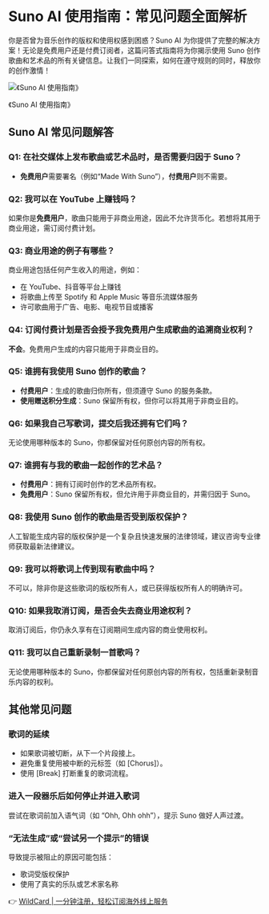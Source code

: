 # Suno AI 使用指南：常见问题全面解析

你是否曾为音乐创作的版权和使用权感到困惑？Suno AI 为你提供了完整的解决方案！无论是免费用户还是付费订阅者，这篇问答式指南将为你揭示使用 Suno 创作歌曲和艺术品的所有关键信息。让我们一同探索，如何在遵守规则的同时，释放你的创作激情！

![《Suno AI 使用指南》](https://bbtdd.com/img/40359061.webp)
<figcaption>《Suno AI 使用指南》</figcaption>

## Suno AI 常见问题解答

### Q1: 在社交媒体上发布歌曲或艺术品时，是否需要归因于 Suno？
- **免费用户**需要署名（例如“Made With Suno”），**付费用户**则不需要。

### Q2: 我可以在 YouTube 上赚钱吗？
如果你是**免费用户**，歌曲只能用于非商业用途，因此不允许货币化。若想将其用于商业用途，需订阅付费计划。

### Q3: 商业用途的例子有哪些？
商业用途包括任何产生收入的用途，例如：
- 在 YouTube、抖音等平台上赚钱
- 将歌曲上传至 Spotify 和 Apple Music 等音乐流媒体服务
- 许可歌曲用于广告、电影、电视节目或播客

### Q4: 订阅付费计划是否会授予我免费用户生成歌曲的追溯商业权利？
**不会**。免费用户生成的内容只能用于非商业目的。

### Q5: 谁拥有我使用 Suno 创作的歌曲？
- **付费用户**：生成的歌曲归你所有，但须遵守 Suno 的服务条款。
- **使用赠送积分生成**：Suno 保留所有权，但你可以将其用于非商业目的。

### Q6: 如果我自己写歌词，提交后我还拥有它们吗？
无论使用哪种版本的 Suno，你都保留对任何原创内容的所有权。

### Q7: 谁拥有与我的歌曲一起创作的艺术品？
- **付费用户**：拥有订阅时创作的艺术品所有权。
- **免费用户**：Suno 保留所有权，但允许用于非商业目的，并需归因于 Suno。

### Q8: 我使用 Suno 创作的歌曲是否受到版权保护？
人工智能生成内容的版权保护是一个复杂且快速发展的法律领域，建议咨询专业律师获取最新法律建议。

### Q9: 我可以将歌词上传到现有歌曲中吗？
不可以，除非你是这些歌词的版权所有人，或已获得版权所有人的明确许可。

### Q10: 如果我取消订阅，是否会失去商业用途权利？
取消订阅后，你仍永久享有在订阅期间生成内容的商业使用权利。

### Q11: 我可以自己重新录制一首歌吗？
无论使用哪种版本的 Suno，你都保留对任何原创内容的所有权，包括重新录制音乐内容的权利。

## 其他常见问题

### 歌词的延续
- 如果歌词被切断，从下一个片段接上。
- 避免重复使用被中断的元标签（如 [Chorus]）。
- 使用 [Break] 打断重复的歌词流程。

### 进入一段器乐后如何停止并进入歌词
尝试在歌词前加入语气词（如 “Ohh, Ohh ohh”），提示 Suno 做好人声过渡。

### “无法生成”或“尝试另一个提示”的错误
导致提示被阻止的原因可能包括：
- 歌词受版权保护
- 使用了真实的乐队或艺术家名称

👉 [WildCard | 一分钟注册，轻松订阅海外线上服务](https://bbtdd.com/WildCard)